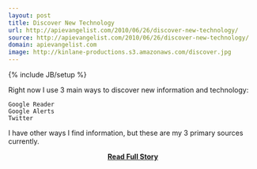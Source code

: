 ```yaml
---
layout: post
title: Discover New Technology
url: http://apievangelist.com/2010/06/26/discover-new-technology/
source: http://apievangelist.com/2010/06/26/discover-new-technology/
domain: apievangelist.com
image: http://kinlane-productions.s3.amazonaws.com/discover.jpg
---
```

{% include JB/setup %}<p>Right now I use 3 main ways to discover new information and technology:

	Google Reader
	Google Alerts
	Twitter

I have other ways I find information, but these are my 3 primary sources currently.</p>
<center><p><a href="http://apievangelist.com/2010/06/26/discover-new-technology/" style='padding:25px; font-sze:18px; font-weight: bold;'>Read Full Story</a></p></center>
